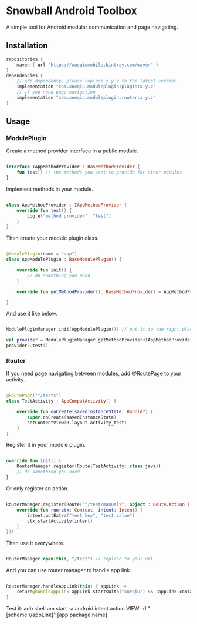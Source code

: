 Snowball Android Toolbox
============

A simple tool for Android modular communication and page navigating.

## Installation

```groovy
repositories {
    maven { url "https://xueqiumobile.bintray.com/maven" }
}
dependencies {
    // add dependency, please replace x.y.z to the latest version
    implementation "com.xueqiu.moduleplugin:plugin:x.y.z"
    // if you need page navigation
    implementation "com.xueqiu.moduleplugin:router:x.y.z"
}
```

## Usage

### ModulePlugin

Create a method provider interface in a public module.
```kotlin

interface IAppMethodProvider : BaseMethodProvider {
    fun test() // the methods you want to provide for other modules
}
```

Implement methods in your module.
```kotlin

class AppMethodProvider : IAppMethodProvider {
    override fun test() {
        Log.e("method provider", "test")
    }
}
```

Then create your module plugin class.
```kotlin

@ModulePlugin(name = "app")
class AppModulePlugin : BaseModulePlugin() {

    override fun init() {
        // do something you need
    }

    override fun getMethodProvider(): BaseMethodProvider? = AppMethodProvider() // replace to your module method provider

}

```

And use it like below.
```kotlin

ModulePluginManager.init(AppModulePlugin()) // put it to the right place

val provider = ModulePluginManager.getMethodProvider<IAppMethodProvider>("app")
provider?.test()
```

### Router

If you need page navigating between modules, add @RoutePage to your activity.

```kotlin

@RoutePage("^/test$")
class TestActivity : AppCompatActivity() {

    override fun onCreate(savedInstanceState: Bundle?) {
        super.onCreate(savedInstanceState)
        setContentView(R.layout.activity_test)
    }
}
```

Register it in your module plugin.
```kotlin

override fun init() {
    RouterManager.register(Route(TestActivity::class.java))
    // do something you need
}

```

Or only register an action.
```kotlin

RouterManager.register(Route("^/test/manual$", object : Route.Action {
    override fun run(ctx: Context, intent: Intent) {
        intent.putExtra("test key", "test value")
        ctx.startActivity(intent)
    }
}))
```

Then use it everywhere.
```kotlin

RouterManager.open(this, "/test") // replace to your url

```

And you can use router manager to handle app link.
```kotlin

RouterManager.handleAppLink(this) { appLink ->
    return@handleAppLink appLink.startsWith("xueqiu") && !appLink.contains("https") // replace this line to your rules
}
```
Test it: adb shell am start -a android.intent.action.VIEW -d "[scheme://appLink]" [app package name]